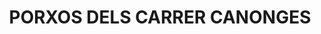 ---
layout: test
title:  "PORXOS DELS CARRER CANONGES"
collections: ["patrimoni-arquitectonic", "bcil-previstos-cbp"]
coordinates:
  - group1:
      - [1.46122299818415, 42.357768018356047]
      - [1.461264880405818, 42.357773031075723]
      - [1.461290279646711, 42.357654320842769]
      - [1.461294568210793, 42.357601528587864]
      - [1.461311899030858, 42.357506075227406]
      - [1.4613207001246, 42.357452787227643]
      - [1.461275791641109, 42.357448846534275]
      - [1.46122299818415, 42.357768018356047]
  - group2:
      - [1.461421151930136, 42.35729331734801]
      - [1.461472941464541, 42.357084881872844]
      - [1.461427310542472, 42.357079818915167]
      - [1.461416972741042, 42.357165352510137]
      - [1.461382153551698, 42.35728924740404]
      - [1.461421151930136, 42.35729331734801]
  - group3:
      - [1.461293773833406, 42.357326698849043]
      - [1.461344572312688, 42.357335169106257]
      - [1.461382260027338, 42.357143190345951]
      - [1.46139340197706, 42.357055442291596]
      - [1.46142732314264, 42.356833371996579]
      - [1.46137150871266, 42.35683067574724]
      - [1.461345926968244, 42.357018366497186]
      - [1.461300187542115, 42.357017752544266]
      - [1.461297578444115, 42.357032459842102]
      - [1.461342425567924, 42.357038903115587]
      - [1.461293773833406, 42.357326698849043]
  - group4:
      - [1.461452505624411, 42.356969450600538]
      - [1.461497495192636, 42.356970054428494]
      - [1.461522669411099, 42.356799047592055]
      - [1.461518109072221, 42.356740017104642]
      - [1.461474483626444, 42.356744994733681]
      - [1.461479179612523, 42.356798463903424]
      - [1.461452505624411, 42.356969450600538]
  - group5:
      - [1.461377692046547, 42.356777074443158]
      - [1.461415101821591, 42.356780914448095]
      - [1.461434203225585, 42.356674358540232]
      - [1.461395239589264, 42.356672722941397]
      - [1.461377692046547, 42.356777074443158]
  - group6:
      - [1.461398808795703, 42.356649405660185]
      - [1.461450943564662, 42.356664569573518]
      - [1.461472087258946, 42.356535788507792]
      - [1.461424098717202, 42.356535144418686]
      - [1.461398808795703, 42.356649405660185]
  - group7:
      - [1.461477577303244, 42.356618196664876]
      - [1.461525484499627, 42.356622177524017]
      - [1.461537365962506, 42.356565592956819]
      - [1.461550584227737, 42.356515702096985]
      - [1.461493760672895, 42.35650826369541]
      - [1.461483487375077, 42.356560419330343]
      - [1.461477577303244, 42.356618196664876]
  - group8:
      - [1.461559052157862, 42.356414566592548]
      - [1.461589383295564, 42.356278120404632]
      - [1.461538504219615, 42.35627298705932]
      - [1.461526975592257, 42.356315112200164]
      - [1.461521255544784, 42.356365103693399]
      - [1.46151109084303, 42.35641281027749]
      - [1.461559052157862, 42.356414566592548]
  - group9:
      - [1.461537954344759, 42.356234037697106]
      - [1.461593386564329, 42.356237006891774]
      - [1.461599774952385, 42.356190362247354]
      - [1.461544329205447, 42.356187949188346]
      - [1.461537954344759, 42.356234037697106]
  - group10:
      - [1.461553336989933, 42.35615691649398]
      - [1.461601243842391, 42.356160897316151]
      - [1.46160543703663, 42.356111997954251]
      - [1.461606522423116, 42.356067507396439]
      - [1.461573210467504, 42.355895715604035]
      - [1.461538474830312, 42.355905263078597]
      - [1.461559979594583, 42.356069108023348]
      - [1.461557448814311, 42.356111353926124]
      - [1.461553336989933, 42.35615691649398]
---